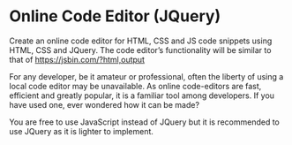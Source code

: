 # Online Code Editor (JQuery)

Create an online code editor for HTML, CSS and JS code snippets using HTML, CSS and JQuery. The code editor’s functionality will be similar to that of https://jsbin.com/?html,output

For any developer, be it amateur or professional, often the liberty of using a local code editor may be unavailable. As online code-editors are fast, efficient and greatly popular, it is a familiar tool among developers. If you have used one, ever wondered how it can be made? 

You are free to use JavaScript instead of JQuery but it is recommended to use JQuery as it is lighter to implement.